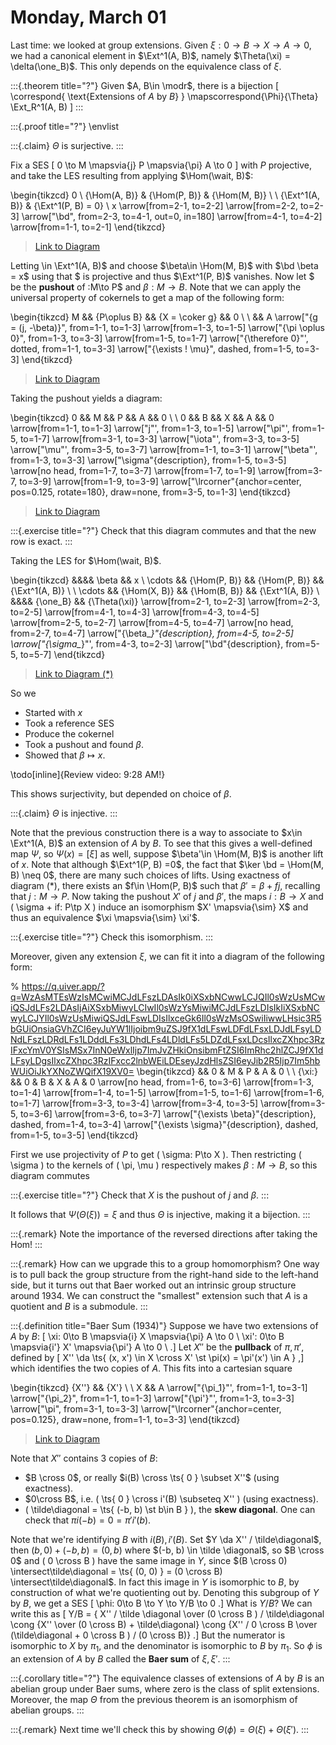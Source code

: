 # Monday, March 01

Last time: we looked at group extensions.
Given $\xi: 0\to B\to X \to A\to 0$, we had a canonical element in $\Ext^1(A, B)$, namely $\Theta(\xi) = \delta(\one_B)$.
This only depends on the equivalence class of $\xi$.


:::{.theorem title="?"}
Given $A, B\in \modr$, there is a bijection
\[
\correspond{
  \text{Extensions of $A$ by $B$}
}
\mapscorrespond{\Phi}{\Theta}
\Ext_R^1(A, B)
\]
:::


:::{.proof title="?"}
\envlist

:::{.claim}
$\Theta$ is surjective.
:::

Fix a SES 
\[
0 \to M \mapsvia{j} P \mapsvia{\pi} A \to 0 
\]
with $P$ projective, and take the LES resulting from applying $\Hom(\wait, B)$:

\begin{tikzcd}
	0 \\
	{\Hom(A, B)} & {\Hom(P, B)} & {\Hom(M, B)} \\
	\\
	{\Ext^1(A, B)} & {\Ext^1(P, B) = 0} \\
	x
	\arrow[from=2-1, to=2-2]
	\arrow[from=2-2, to=2-3]
	\arrow["\bd", from=2-3, to=4-1, out=0, in=180]
	\arrow[from=4-1, to=4-2]
	\arrow[from=1-1, to=2-1]
\end{tikzcd}

> [Link to Diagram](https://q.uiver.app/?q=WzAsNyxbMCwxLCJcXEhvbShBLCBCKSJdLFsxLDEsIlxcSG9tKFAsIEIpIl0sWzIsMSwiXFxIb20oTSwgQikiXSxbMCwzLCJcXEV4dF4xKEEsIEIpIl0sWzEsMywiXFxFeHReMShQLCBCKSA9IDAiXSxbMCw0LCJ4Il0sWzAsMCwiMCJdLFswLDFdLFsxLDJdLFsyLDMsIlxcYmQiXSxbMyw0XSxbNiwwXV0=)

Letting \in \Ext^1(A, B)$ and choose $\beta\in \Hom(M, B)$ with $\bd \beta = x$ using that $ is projective and thus $\Ext^1(P, B)$ vanishes.
Now let $ be the **pushout** of :M\to P$ and $\beta: M\to B$.
Note that we can apply the universal property of cokernels to get a map of the following form:

\begin{tikzcd}
	M && {P\oplus B} && {X = \coker g} && 0 \\
	\\
	&& A
	\arrow["{g = (j, -\beta)}", from=1-1, to=1-3]
	\arrow[from=1-3, to=1-5]
	\arrow["{\pi \oplus 0}", from=1-3, to=3-3]
	\arrow[from=1-5, to=1-7]
	\arrow["{\therefore 0}"', dotted, from=1-1, to=3-3]
	\arrow["{\exists ! \mu}", dashed, from=1-5, to=3-3]
\end{tikzcd}

> [Link to Diagram](https://q.uiver.app/?q=WzAsNSxbMCwwLCJNIl0sWzIsMCwiUFxcb3BsdXMgQiJdLFs0LDAsIlggPSBcXGNva2VyIGciXSxbMiwyLCJBIl0sWzYsMCwiMCJdLFswLDEsImcgPSAoaiwgLVxcYmV0YSkiXSxbMSwyXSxbMSwzLCJcXHBpIFxcb3BsdXMgMCJdLFsyLDRdLFswLDMsIlxcdGhlcmVmb3JlIDAiLDIseyJzdHlsZSI6eyJib2R5Ijp7Im5hbWUiOiJkb3R0ZWQifX19XSxbMiwzLCJcXGV4aXN0cyAhIFxcbXUiLDAseyJzdHlsZSI6eyJib2R5Ijp7Im5hbWUiOiJkYXNoZWQifX19XV0=)


Taking the pushout yields a diagram:

\begin{tikzcd}
	0 && M && P && A && 0 \\
	\\
	0 && B && X && A && 0
	\arrow[from=1-1, to=1-3]
	\arrow["j"', from=1-3, to=1-5]
	\arrow["\pi"', from=1-5, to=1-7]
	\arrow[from=3-1, to=3-3]
	\arrow["\iota"', from=3-3, to=3-5]
	\arrow["\mu"', from=3-5, to=3-7]
	\arrow[from=1-1, to=3-1]
	\arrow["\beta"', from=1-3, to=3-3]
	\arrow["\sigma"{description}, from=1-5, to=3-5]
	\arrow[no head, from=1-7, to=3-7]
	\arrow[from=1-7, to=1-9]
	\arrow[from=3-7, to=3-9]
	\arrow[from=1-9, to=3-9]
	\arrow["\lrcorner"{anchor=center, pos=0.125, rotate=180}, draw=none, from=3-5, to=1-3]
\end{tikzcd}

> [Link to Diagram](https://q.uiver.app/?q=WzAsMTAsWzAsMCwiMCJdLFswLDIsIjAiXSxbMiwwLCJNIl0sWzIsMiwiQiJdLFs0LDIsIlgiXSxbNCwwLCJQIl0sWzYsMCwiQSJdLFs2LDIsIkEiXSxbOCwwLCIwIl0sWzgsMiwiMCJdLFswLDJdLFsyLDUsImoiLDJdLFs1LDYsIlxccGkiLDJdLFsxLDNdLFszLDQsIlxcaW90YSIsMl0sWzQsNywiXFxtdSIsMl0sWzAsMV0sWzIsMywiXFxiZXRhIiwyXSxbNSw0LCJcXHNpZ21hIiwxXSxbNiw3LCIiLDEseyJzdHlsZSI6eyJoZWFkIjp7Im5hbWUiOiJub25lIn19fV0sWzYsOF0sWzcsOV0sWzgsOV0sWzQsMiwiIiwyLHsic3R5bGUiOnsibmFtZSI6ImNvcm5lciJ9fV1d)


:::{.exercise title="?"}
Check that this diagram commutes and that the new row is exact.
:::

Taking the LES for $\Hom(\wait, B)$.

\begin{tikzcd}
	&&&& \beta && x \\
	\cdots && {\Hom(P, B)} && {\Hom(P, B)} && {\Ext^1(A, B)} \\
	\\
	\cdots && {\Hom(X, B)} && {\Hom(B, B)} && {\Ext^1(A, B)} \\
	&&&& {\one_B} && {\Theta(\xi)}
	\arrow[from=2-1, to=2-3]
	\arrow[from=2-3, to=2-5]
	\arrow[from=4-1, to=4-3]
	\arrow[from=4-3, to=4-5]
	\arrow[from=2-5, to=2-7]
	\arrow[from=4-5, to=4-7]
	\arrow[no head, from=2-7, to=4-7]
	\arrow["{\beta_*}"{description}, from=4-5, to=2-5]
	\arrow["{\sigma_*}"', from=4-3, to=2-3]
	\arrow["\bd"{description}, from=5-5, to=5-7]
\end{tikzcd}

> [Link to Diagram $(*)$](https://q.uiver.app/?q=WzAsMTIsWzIsMSwiXFxIb20oUCwgQikiXSxbNCwxLCJcXEhvbShQLCBCKSJdLFswLDEsIlxcY2RvdHMiXSxbNiwxLCJcXEV4dF4xKEEsIEIpIl0sWzIsMywiXFxIb20oWCwgQikiXSxbNCwzLCJcXEhvbShCLCBCKSJdLFs2LDMsIlxcRXh0XjEoQSwgQikiXSxbMCwzLCJcXGNkb3RzIl0sWzQsMCwiXFxiZXRhIl0sWzYsMCwieCJdLFs0LDQsIlxcb25lX0IiXSxbNiw0LCJcXFRoZXRhKFxceGkpIl0sWzIsMF0sWzAsMV0sWzcsNF0sWzQsNV0sWzEsM10sWzUsNl0sWzMsNiwiIiwxLHsic3R5bGUiOnsiaGVhZCI6eyJuYW1lIjoibm9uZSJ9fX1dLFs1LDEsIlxcYmV0YV8qIiwxXSxbNCwwLCJcXHNpZ21hXyoiLDJdLFsxMCwxMSwiXFxiZCIsMV1d)


So we

- Started with $x$
- Took a reference SES
- Produce the cokernel
- Took a pushout and found $\beta$.
- Showed that $\beta\mapsto x$.

\todo[inline]{Review video: 9:28 AM!}

This shows surjectivity, but depended on choice of $\beta$.

:::{.claim}
$\Theta$ is injective.
:::

Note that the previous construction there is a way to associate to $x\in \Ext^1(A, B)$ an extension of $A$ by $B$.
To see that this gives a well-defined map $\Psi$, so $\Psi(x) = [ \xi ]$ as well, suppose $\beta'\in \Hom(M, B)$ is another lift of $x$.
Note that although $\Ext^1(P, B) =0$, the fact that $\ker \bd = \Hom(M, B) \neq 0$, there are many such choices of lifts.
Using exactness of diagram $(*)$, there exists an $f\in \Hom(P, B)$ such that $\beta' = \beta + fj$, recalling that $j: M\to P$.
Now taking the pushout $X'$ of $j$ and $\beta'$, the maps $i: B\to X$ and \( \sigma + if: P\tp X \) induce an isomorphism $X' \mapsvia{\sim} X$ and thus an equivalence $\xi \mapsvia{\sim} \xi'$.

:::{.exercise title="?"}
Check this isomorphism.
:::

Moreover, given any extension $\xi$, we can fit it
into a diagram of the following form:

% https://q.uiver.app/?q=WzAsMTEsWzIsMCwiMCJdLFszLDAsIk0iXSxbNCwwLCJQIl0sWzUsMCwiQSJdLFs2LDAsIjAiXSxbMiwyLCIwIl0sWzYsMiwiMCJdLFszLDIsIkIiXSxbNCwyLCJYIl0sWzUsMiwiQSJdLFswLDIsIlxceGk6Il0sWzMsOSwiIiwwLHsic3R5bGUiOnsiaGVhZCI6eyJuYW1lIjoibm9uZSJ9fX1dLFswLDFdLFsxLDJdLFsyLDNdLFszLDRdLFs1LDddLFs3LDhdLFs4LDldLFs5LDZdLFsxLDcsIlxcZXhpc3RzIFxcYmV0YSIsMSx7InN0eWxlIjp7ImJvZHkiOnsibmFtZSI6ImRhc2hlZCJ9fX1dLFsyLDgsIlxcZXhpc3RzIFxcc2lnbWEiLDEseyJzdHlsZSI6eyJib2R5Ijp7Im5hbWUiOiJkYXNoZWQifX19XV0=
\begin{tikzcd}
	&& 0 & M & P & A & 0 \\
	\\
	{\xi:} && 0 & B & X & A & 0
	\arrow[no head, from=1-6, to=3-6]
	\arrow[from=1-3, to=1-4]
	\arrow[from=1-4, to=1-5]
	\arrow[from=1-5, to=1-6]
	\arrow[from=1-6, to=1-7]
	\arrow[from=3-3, to=3-4]
	\arrow[from=3-4, to=3-5]
	\arrow[from=3-5, to=3-6]
	\arrow[from=3-6, to=3-7]
	\arrow["{\exists \beta}"{description}, dashed, from=1-4, to=3-4]
	\arrow["{\exists \sigma}"{description}, dashed, from=1-5, to=3-5]
\end{tikzcd}

First we use projectivity of $P$ to get \( \sigma: P\to X \). 
Then restricting \( \sigma \) to the kernels of \( \pi, \mu \) respectively makes $\beta: M\to B$, so this diagram commutes

:::{.exercise title="?"}
Check that $X$ is the pushout of $j$ and $\beta$.
:::

It follows that $\Psi (\Theta(\xi)) = \xi$ and thus $\Theta$ is injective, making it a bijection.
:::


:::{.remark}
Note the importance of the reversed directions after taking the Hom!
:::


:::{.remark}
How can we upgrade this to a group homomorphism?
One way is to pull back the group structure from the right-hand side to the left-hand side, but it turns out that Baer worked out an intrinsic group structure around 1934.
We can construct the "smallest" extension such that $A$ is a quotient and $B$ is a submodule.
:::


:::{.definition title="Baer Sum (1934)"}
Suppose we have two extensions of $A$ by $B$:
\[
\xi: 0\to B \mapsvia{i} X \mapsvia{\pi} A \to 0 \\
\xi': 0\to B \mapsvia{i'} X' \mapsvia{\pi'} A \to 0 \\
.\]
Let $X''$ be the **pullback** of $\pi, \pi'$, defined by 
\[
X'' \da \ts{ (x, x') \in X \cross X' \st \pi(x) = \pi'(x') \in A } 
,\]
which identifies the two copies of $A$.
This fits into a cartesian square

\begin{tikzcd}
	{X''} && {X'} \\
	\\
	X && A
	\arrow["{\pi_1}"', from=1-1, to=3-1]
	\arrow["{\pi_2}", from=1-1, to=1-3]
	\arrow["{\pi'}"', from=1-3, to=3-3]
	\arrow["\pi", from=3-1, to=3-3]
	\arrow["\lrcorner"{anchor=center, pos=0.125}, draw=none, from=1-1, to=3-3]
\end{tikzcd}

> [Link to Diagram](https://q.uiver.app/?q=WzAsNCxbMCwwLCJYJyciXSxbMiwwLCJYJyJdLFsyLDIsIkEiXSxbMCwyLCJYIl0sWzAsMywiXFxwaV8xIiwyXSxbMCwxLCJcXHBpXzIiXSxbMSwyLCJcXHBpJyIsMl0sWzMsMiwiXFxwaSJdLFswLDIsIiIsMSx7InN0eWxlIjp7Im5hbWUiOiJjb3JuZXIifX1dXQ==)

Note that $X''$ contains 3 copies of $B$:

- $B \cross 0$, or really $i(B) \cross \ts{ 0 } \subset X''$ (using exactness).
- $0\cross B$, i.e. \( \ts{ 0 } \cross i'(B) \subseteq X'' \) (using exactness).
- \( \tilde\diagonal = \ts{ (-b, b) \st b\in B } \), the **skew diagonal**.
  One can check that $\pi i (-b) = 0 = \pi' i' (b)$.

Note that we're identifying $B$ with $i(B), i'(B)$.
Set $Y \da X'' / \tilde\diagonal$, then $(b, 0) + (-b, b) = (0, b)$ where $(-b, b) \in \tilde \diagonal$, so $B \cross 0$ and \( 0 \cross B \) have the same image in $Y$, since $(B \cross 0) \intersect\tilde\diagonal = \ts{ (0, 0) } = (0 \cross B) \intersect\tilde\diagonal$.
In fact this image in $Y$ is isomorphic to $B$, by construction of what we're quotienting out by.
Denoting this subgroup of $Y$ by $B$, we get a SES
\[
\phi: 0\to B \to Y \to Y/B \to 0
.\]
What is $Y/B$?
We can write this as
\[
Y/B = { X'' / \tilde \diagonal \over (0 \cross B ) / \tilde\diagonal \cong {X'' \over (0 \cross B) + \tilde\diagonal}
\cong {X'' / 0 \cross B \over (\tilde\diagonal + 0 \cross B ) / (0 \cross B)}
.\]
But the numerator is isomorphic to $X$ by $\pi_1$, and the denominator is isomorphic to $B$ by $\pi_1$.
So $\phi$ is an extension of $A$ by $B$ called the **Baer sum** of $\xi, \xi'$.
:::

:::{.corollary title="?"}
The equivalence classes of extensions of $A$ by $B$ is an abelian group under Baer sums, where zero is the class of split extensions.
Moreover, the map $\Theta$ from the previous theorem is an isomorphism of abelian groups.
:::

:::{.remark}
Next time we'll check this by showing $\Theta(\phi) = \Theta(\xi) + \Theta(\xi')$.
:::



